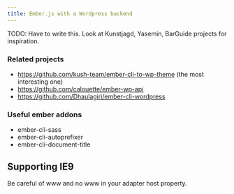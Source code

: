 ```yaml
---
title: Ember.js with a Wordpress backend
---
```


TODO: Have to write this. Look at Kunstjagd, Yasemin, BarGuide projects for inspiration.


### Related projects

- https://github.com/kush-team/ember-cli-to-wp-theme (the most interesting one)
- https://github.com/calouette/ember-wp-api
- https://github.com/Dhaulagiri/ember-cli-wordpress

### Useful ember addons

- ember-cli-sass
- ember-cli-autoprefixer
- ember-cli-document-title


## Supporting IE9

Be careful of www and no www in your adapter host property.
